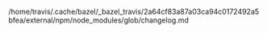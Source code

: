 /home/travis/.cache/bazel/_bazel_travis/2a64cf83a87a03ca94c0172492a5bfea/external/npm/node_modules/glob/changelog.md